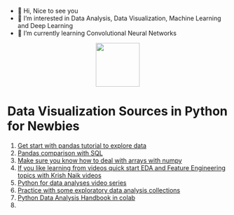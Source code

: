 - 👋 Hi, Nice to see you
- 👀 I’m interested in Data Analysis, Data Visualization, Machine Learning and Deep Learning
- 🌱 I’m currently learning Convolutional Neural Networks

 <div id="header" align="center">
  <img src="https://media.giphy.com/media/M9gbBd9nbDrOTu1Mqx/giphy.gif" width="100"/>
</div>

# Data Visualization Sources in Python for Newbies

1. [Get start with pandas tutorial to explore data](https://pandas.pydata.org/pandas-docs/stable/getting_started/intro_tutorials/07_reshape_table_layout.html)
2. [Pandas comparison with SQL](https://pandas.pydata.org/pandas-docs/stable/getting_started/comparison/comparison_with_sql.html)
3. [Make sure you know how to deal with arrays with numpy](https://numpy.org/numpy-tutorials/)
4. [If you like learning from videos quick start EDA and Feature Engineering topics with Krish Naik videos](https://www.youtube.com/watch?v=bTN-6VPe8c0&list=PLZoTAELRMXVPzj1D0i_6ajJ6gyD22b3jh)
5. [Python for data analyses video series](https://www.youtube.com/watch?v=bPrmA1SEN2k&list=PLZoTAELRMXVNUL99R4bDlVYsncUNvwUBB)
6. [Practice with some exploratory data analysis collections](https://github.com/iNeuronai/EDACollection)
7. [Python Data Analysis Handbook in colab](https://colab.research.google.com/github/jakevdp/PythonDataScienceHandbook/blob/master/notebooks/Index.ipynb)
8. 
 

<!---
nesibegul/nesibegul is a ✨ special ✨ repository because its `README.md` (this file) appears on your GitHub profile.
You can click the Preview link to take a look at your changes.

- 💞️ I’m looking to collaborate on ...
- 📫 How to reach me ...
--->

